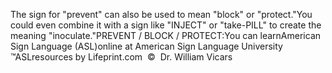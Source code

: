 The sign for "prevent" can also be used to mean "block" or 
			"protect."You could even combine it with a sign like "INJECT" or "take-PILL" 
			to create the meaning "inoculate."PREVENT / BLOCK / PROTECT:You can learnAmerican Sign Language (ASL)online at American Sign Language University ™ASLresources by Lifeprint.com  ©  Dr. William Vicars